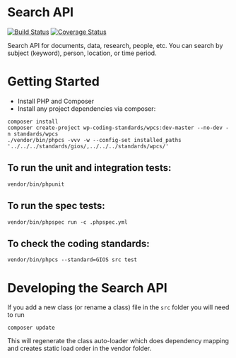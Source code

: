 # Search API

[![Build Status](https://travis-ci.org/gios-asu/search-api.svg?branch=develop)](https://travis-ci.org/gios-asu/search-api) [![Coverage Status](https://coveralls.io/repos/gios-asu/search-api/badge.svg?branch=develop&service=github)](https://coveralls.io/github/gios-asu/search-api?branch=develop)

Search API for documents, data, research, people, etc.
You can search by subject (keyword), person, location, or time period.


# Getting Started
* Install PHP and Composer
* Install any project dependencies via composer:
```
composer install
composer create-project wp-coding-standards/wpcs:dev-master --no-dev -n standards/wpcs
./vendor/bin/phpcs -vvv -w --config-set installed_paths '../../../standards/gios/,../../../standards/wpcs/'

```

## To run the unit and integration tests:
```
vendor/bin/phpunit
```

## To run the spec tests:
```
vendor/bin/phpspec run -c .phpspec.yml
```

## To check the coding standards:
```
vendor/bin/phpcs --standard=GIOS src test
```



# Developing the Search API
If you add a new class (or rename a class) file in the ```src``` folder you will need to run
```
composer update
```
This will regenerate the class auto-loader which does dependency mapping and creates static load order in the vendor folder.


